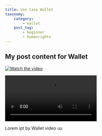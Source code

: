 ```yaml
---
title: Use Case Wallet
taxonomy:
    category:
        - wallet
    post_tag:
        - beginner
        - humanrights
---
```


## My post content for Wallet

[![Watch the video](https://img.youtube.com/vi/nTQUwghvy5Q/default.jpg)](https://youtu.be/nTQUwghvy5Q)

<video src="https://user-images.githubusercontent.com/99181793/153439483-0e432549-4d4b-49e6-bfda-305eeb11e83e.mp4" type="video/mp4" controls playsinline webkit-playsinline></video>

Lorem ipt by Wallet video uu
